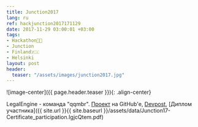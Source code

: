```yaml
---
title: Junction2017
lang: ru
ref: hackjunction2017171129
date: 2017-11-29 03:00:01 +03:00
tags:
- Hackathon👨‍💻
- Junction
- Finland🇫🇮
- Helsinki
layout: post
header:
  teaser: "/assets/images/junction2017.jpg"
---
```


![image-center]({{ page.header.teaser }}){: .align-center}

LegalEngine - команда "qqmbr". [Проект](https://github.com/akarazeev/LegalTech) на GitHub'e, [Devpost](https://devpost.com/software/legalengine), [Диплом участника]({{ site.url }}{{ site.baseurl }}/assets/data/Junction17-Certificate_participation.IgjcQtem.pdf)

